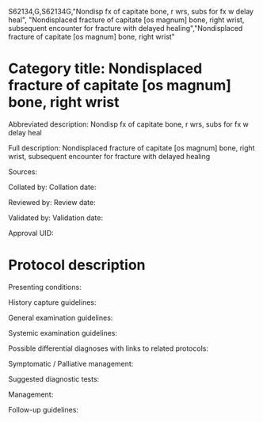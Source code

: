 S62134,G,S62134G,"Nondisp fx of capitate bone, r wrs, subs for fx w delay heal", "Nondisplaced fracture of capitate [os magnum] bone, right wrist, subsequent encounter for fracture with delayed healing","Nondisplaced fracture of capitate [os magnum] bone, right wrist"
# Category title: Nondisplaced fracture of capitate [os magnum] bone, right wrist

Abbreviated description: Nondisp fx of capitate bone, r wrs, subs for fx w delay heal

Full description: Nondisplaced fracture of capitate [os magnum] bone, right wrist, subsequent encounter for fracture with delayed healing

Sources:

Collated by:
Collation date:

Reviewed by:
Review date:

Validated by:
Validation date:

Approval UID:

# Protocol description

Presenting conditions:

History capture guidelines:

General examination guidelines:

Systemic examination guidelines:

Possible differential diagnoses with links to related protocols:

Symptomatic / Palliative management:

Suggested diagnostic tests:

Management:

Follow-up guidelines:
